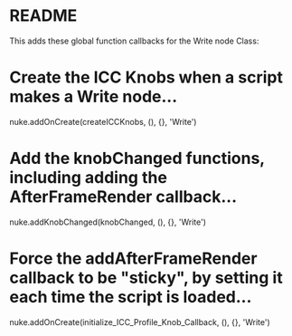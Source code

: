 # README #

This adds these global function callbacks for the Write node Class:

# Create the ICC Knobs when a script makes a Write node...
nuke.addOnCreate(createICCKnobs, (), {}, 'Write')

# Add the knobChanged functions, including adding the AfterFrameRender callback...
nuke.addKnobChanged(knobChanged, (), {}, 'Write')

# Force the addAfterFrameRender callback to be "sticky", by setting it each time the script is loaded...
nuke.addOnCreate(initialize_ICC_Profile_Knob_Callback, (), {}, 'Write')